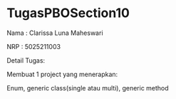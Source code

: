 # TugasPBOSection10
Nama  : Clarissa Luna Maheswari

NRP   : 5025211003

Detail Tugas:

Membuat 1 project yang menerapkan:

Enum, generic class(single atau multi), generic method
    
